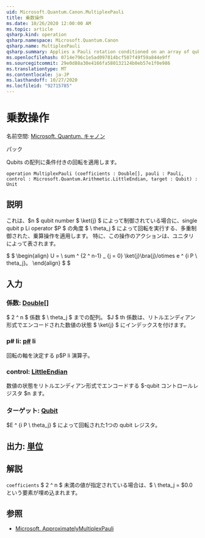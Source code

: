 ```yaml
---
uid: Microsoft.Quantum.Canon.MultiplexPauli
title: 乗数操作
ms.date: 10/26/2020 12:00:00 AM
ms.topic: article
qsharp.kind: operation
qsharp.namespace: Microsoft.Quantum.Canon
qsharp.name: MultiplexPauli
qsharp.summary: Applies a Pauli rotation conditioned on an array of qubits.
ms.openlocfilehash: 0714e796c1e5ad097814bcf507f49f59a844e9ff
ms.sourcegitcommit: 29e0d88a30e4166fa580132124b0eb57e1f0e986
ms.translationtype: MT
ms.contentlocale: ja-JP
ms.lasthandoff: 10/27/2020
ms.locfileid: "92715785"
---
```

# <a name="multiplexpauli-operation"></a>乗数操作

名前空間: [Microsoft. Quantum. キャノン](xref:Microsoft.Quantum.Canon)

パック [](https://nuget.org/packages/)


Qubits の配列に条件付きの回転を適用します。

```qsharp
operation MultiplexPauli (coefficients : Double[], pauli : Pauli, control : Microsoft.Quantum.Arithmetic.LittleEndian, target : Qubit) : Unit
```


## <a name="description"></a>説明

これは、$n $ qubit number $ \ket{j} $ によって制御されている場合に、single qubit p Li operator $P $ の角度 $ \ theta_j $ によって回転を実行する、多重制御された、乗算操作を適用します。
特に、この操作のアクションは、ユニタリによって表されます。

$ $ \begin{align} U = \ sum ^ {2 ^ n-1} _ {j = 0} \ket{j}\bra{j}/otimes e ^ {i P \ theta_j}。
\end{align} $ $

## <a name="input"></a>入力

### <a name="coefficients--double"></a>係数: [Double](xref:microsoft.quantum.lang-ref.double)[]

$ 2 ^ n $ 係数 $ \ theta_j $ までの配列。 $J $ th 係数は、リトルエンディアン形式でエンコードされた数値の状態 $ \ket{j} $ にインデックスを付けます。


### <a name="pauli--pauli"></a>p# li: [p#](xref:microsoft.quantum.lang-ref.pauli) li

回転の軸を決定する p$P li 演算子。


### <a name="control--littleendian"></a>control: [LittleEndian](xref:Microsoft.Quantum.Arithmetic.LittleEndian)

数値の状態をリトルエンディアン形式でエンコードする $-qubit コントロールレジスタ $n ます。


### <a name="target--qubit"></a>ターゲット: [Qubit](xref:microsoft.quantum.lang-ref.qubit)

$E ^ {i P \ theta_j} $ によって回転された1つの qubit レジスタ。



## <a name="output--unit"></a>出力: [単位](xref:microsoft.quantum.lang-ref.unit)



## <a name="remarks"></a>解説

`coefficients` $ 2 ^ n $ 未満の値が指定されている場合は、$ \ theta_j = $0.0 という要素が埋め込まれます。

## <a name="see-also"></a>参照

- [Microsoft. ApproximatelyMultiplexPauli](xref:Microsoft.Quantum.Canon.ApproximatelyMultiplexPauli)